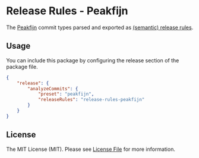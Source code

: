 # Release Rules - Peakfijn

The [Peakfijn](https://peakfijn.nl/) commit types parsed and exported as [(semantic) release rules](https://github.com/semantic-release/commit-analyzer#release-rules).

## Usage

You can include this package by configuring the release section of the package file.

```json
{
	"release": {
		"analyzeCommits": {
			"preset": "peakfijn",
			"releaseRules": "release-rules-peakfijn"
		}
	}
}
```

## License

The MIT License (MIT). Please see [License File](LICENSE.md) for more information.
